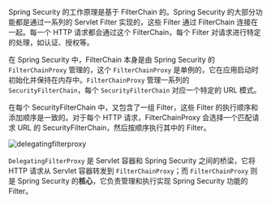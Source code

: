 Spring Security 的工作原理是基于 FilterChain 的。Spring Security 的大部分功能都是通过一系列的 Servlet Filter 实现的，这些 Filter 通过 FilterChain 连接在一起。每一个 HTTP 请求都会通过这个 FilterChain，每个 Filter 对请求进行特定的处理，如认证、授权等。

在 Spring Security 中，FilterChain 本身是由 Spring Security 的 `FilterChainProxy` 管理的，这个 `FilterChainProxy` 是单例的，它在应用启动时初始化并保持在内存中。`FilterChainProxy` 管理一系列的 `SecurityFilterChain`，每个 `SecurityFilterChain` 对应一个特定的 URL 模式。

在每个 SecurityFilterChain 中，又包含了一组 Filter，这些 Filter 的执行顺序和添加顺序是一致的。对于每个 HTTP 请求，FilterChainProxy 会选择一个匹配请求 URL 的 SecurityFilterChain，然后按顺序执行其中的 Filter。



![delegatingfilterproxy](https://docs.spring.io/spring-security/reference/_images/servlet/architecture/delegatingfilterproxy.png)

`DelegatingFilterProxy` 是 Servlet 容器和 Spring Security 之间的桥梁，它将 HTTP 请求从 Servlet 容器转发到 `FilterChainProxy`；而 `FilterChainProxy` 则是 Spring Security 的**核心**，它负责管理和执行实现 Spring Security 功能的 Filter。